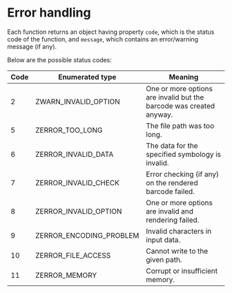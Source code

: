 # Error handling

Each function returns an object having property `code`, which is the status code of the function, and `message`, which contains an error/warning message (if any).

Below are the possible status codes:

| Code          | Enumerated type         | Meaning                                                             |
|---------------|-------------------------|---------------------------------------------------------------------|
| 2             | ZWARN_INVALID_OPTION    | One or more options are invalid but the barcode was created anyway. |
| 5             | ZERROR_TOO_LONG         | The file path was too long.                                         |
| 6             | ZERROR_INVALID_DATA     | The data for the specified symbology is invalid.                    |
| 7             | ZERROR_INVALID_CHECK    | Error checking (if any) on the rendered barcode failed.             |
| 8             | ZERROR_INVALID_OPTION   | One or more options are invalid and rendering failed.               |
| 9             | ZERROR_ENCODING_PROBLEM | Invalid characters in input data.                                   |
| 10            | ZERROR_FILE_ACCESS      | Cannot write to the given path.                                     |
| 11            | ZERROR_MEMORY           | Corrupt or insufficient memory.                                     |
